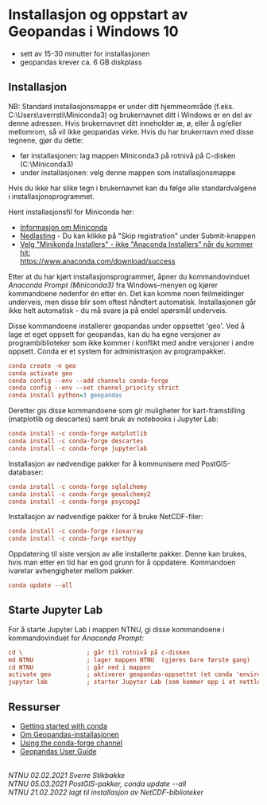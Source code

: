 # Installasjon og oppstart av Geopandas i Windows 10

- sett av 15-30 minutter for installasjonen
- geopandas krever ca. 6 GB diskplass

## Installasjon

NB: Standard installasjonsmappe er under ditt hjemmeområde (f.eks. C:\Users\sverrsti\Miniconda3) og brukernavnet ditt i Windows er en del av denne adressen. Hvis brukernavnet ditt inneholder æ, ø, eller å og/eller mellomrom, så vil ikke geopandas virke. Hvis du har brukernavn med disse tegnene, gjør du dette:

- før installasjonen: lag mappen Miniconda3 på rotnivå på C-disken (C:\Miniconda3)
- under installasjonen: velg denne mappen som installasjonsmappe

Hvis du ikke har slike tegn i brukernavnet kan du følge alle standardvalgene i installasjonsprogrammet. 

Hent installasjonsfil for Miniconda her:

- [Informasjon om Miniconda](https://docs.anaconda.com/miniconda/)
- [Nedlasting](https://www.anaconda.com/download/) - Du kan klikke på "Skip registration" under Submit-knappen
- [Velg "Minikonda Installers" - ikke "Anaconda Installers" når du kommer hit:](https://www.anaconda.com/download/success)<br/>https://www.anaconda.com/download/success

Etter at du har kjørt installasjonsprogrammet, åpner du kommandovinduet _Anaconda Prompt (Miniconda3)_ fra Windows-menyen og kjører kommandoene nedenfor én etter én. Det kan komme noen feilmeldinger underveis, men disse blir som oftest håndtert automatisk. Installasjonen går ikke helt automatisk - du må svare ja på endel spørsmål underveis.

Disse kommandoene installerer geopandas under oppsettet 'geo'. Ved å lage et eget oppsett for geopandas, kan du ha egne versjoner av programbiblioteker som ikke kommer i konflikt med andre versjoner i andre oppsett. Conda er et system for administrasjon av programpakker.

```ini
conda create -n geo
conda activate geo
conda config --env --add channels conda-forge
conda config --env --set channel_priority strict
conda install python=3 geopandas
```

Deretter gis disse kommandoene som gir muligheter for kart-framstilling (matplotlib og descartes) samt bruk av notebooks i Jupyter Lab:

```ini
conda install -c conda-forge matplotlib
conda install -c conda-forge descartes
conda install -c conda-forge jupyterlab
```

Installasjon av nødvendige pakker for å kommunisere med PostGIS-databaser:

```ini
conda install -c conda-forge sqlalchemy
conda install -c conda-forge geoalchemy2
conda install -c conda-forge psycopg2
```

Installasjon av nødvendige pakker for å bruke NetCDF-filer:

```ini
conda install -c conda-forge rioxarray
conda install -c conda-forge earthpy
```

Oppdatering til siste versjon av alle installerte pakker. Denne kan brukes, hvis man etter en tid har en god grunn for å oppdatere. Kommandoen ivaretar avhengigheter mellom pakker.

```ini
conda update --all
```


## Starte Jupyter Lab

For å starte Jupyter Lab i mappen NTNU, gi disse kommandoene i kommandovinduet for _Anaconda Prompt_:

```ini
cd \                  ; går til rotnivå på c-disken
md NTNU               ; lager mappen NTNU  (gjøres bare første gang)
cd NTNU               ; går ned i mappen
activate geo          ; aktiverer geopandas-oppsettet (et conda 'environment')
jupyter lab           ; starter Jupyter Lab (som kommer opp i et nettleservindu)
```

## Ressurser

- [Getting started with conda](https://docs.conda.io/projects/conda/en/latest/user-guide/getting-started.html)
- [Om Geopandas-installasjonen](https://geopandas.org/install.html)
- [Using the conda-forge channel](https://geopandas.org/install.html#using-the-conda-forge-channel)
- [Geopandas User Guide](https://geopandas.org/)

\
_NTNU 02.02.2021 Sverre Stikbakke_\
_NTNU 05.03.2021 PostGIS-pakker, conda update --all_\
_NTNU 21.02.2022 lagt til installasjon av NetCDF-biblioteker_
